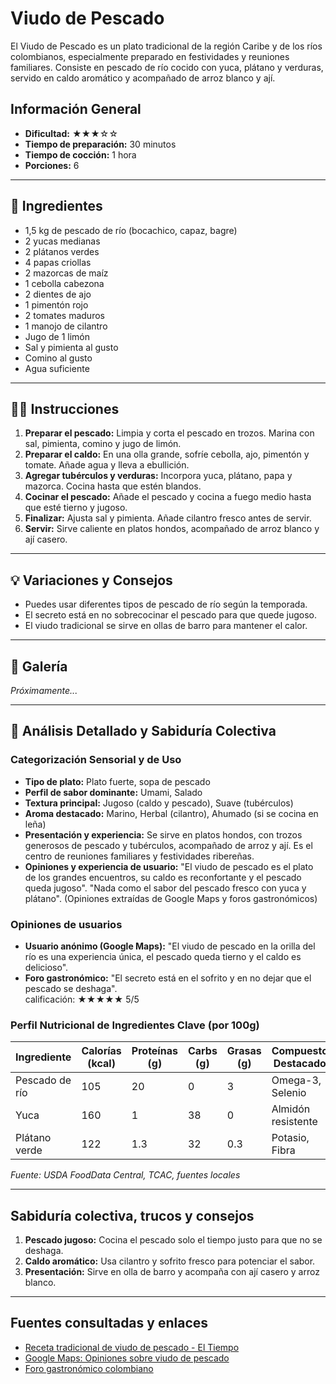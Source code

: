# Viudo de Pescado

El Viudo de Pescado es un plato tradicional de la región Caribe y de los ríos colombianos, especialmente preparado en festividades y reuniones familiares. Consiste en pescado de río cocido con yuca, plátano y verduras, servido en caldo aromático y acompañado de arroz blanco y ají.

## Información General

* **Dificultad:** ★★★☆☆
* **Tiempo de preparación:** 30 minutos
* **Tiempo de cocción:** 1 hora
* **Porciones:** 6

---

## 📝 Ingredientes

- 1,5 kg de pescado de río (bocachico, capaz, bagre)
- 2 yucas medianas
- 2 plátanos verdes
- 4 papas criollas
- 2 mazorcas de maíz
- 1 cebolla cabezona
- 2 dientes de ajo
- 1 pimentón rojo
- 2 tomates maduros
- 1 manojo de cilantro
- Jugo de 1 limón
- Sal y pimienta al gusto
- Comino al gusto
- Agua suficiente

---

## 👨‍🍳 Instrucciones

1. **Preparar el pescado:** Limpia y corta el pescado en trozos. Marina con sal, pimienta, comino y jugo de limón.
2. **Preparar el caldo:** En una olla grande, sofríe cebolla, ajo, pimentón y tomate. Añade agua y lleva a ebullición.
3. **Agregar tubérculos y verduras:** Incorpora yuca, plátano, papa y mazorca. Cocina hasta que estén blandos.
4. **Cocinar el pescado:** Añade el pescado y cocina a fuego medio hasta que esté tierno y jugoso.
5. **Finalizar:** Ajusta sal y pimienta. Añade cilantro fresco antes de servir.
6. **Servir:** Sirve caliente en platos hondos, acompañado de arroz blanco y ají casero.

---

## 💡 Variaciones y Consejos

* Puedes usar diferentes tipos de pescado de río según la temporada.
* El secreto está en no sobrecocinar el pescado para que quede jugoso.
* El viudo tradicional se sirve en ollas de barro para mantener el calor.

---

## 📸 Galería

*Próximamente...*

---

## 🔬 Análisis Detallado y Sabiduría Colectiva

### Categorización Sensorial y de Uso

- **Tipo de plato:** Plato fuerte, sopa de pescado
- **Perfil de sabor dominante:** Umami, Salado
- **Textura principal:** Jugoso (caldo y pescado), Suave (tubérculos)
- **Aroma destacado:** Marino, Herbal (cilantro), Ahumado (si se cocina en leña)
- **Presentación y experiencia:** Se sirve en platos hondos, con trozos generosos de pescado y tubérculos, acompañado de arroz y ají. Es el centro de reuniones familiares y festividades ribereñas.
- **Opiniones y experiencia de usuario:** "El viudo de pescado es el plato de los grandes encuentros, su caldo es reconfortante y el pescado queda jugoso". "Nada como el sabor del pescado fresco con yuca y plátano". (Opiniones extraídas de Google Maps y foros gastronómicos)

### Opiniones de usuarios

- **Usuario anónimo (Google Maps):** "El viudo de pescado en la orilla del río es una experiencia única, el pescado queda tierno y el caldo es delicioso".
- **Foro gastronómico:** "El secreto está en el sofrito y en no dejar que el pescado se deshaga".  
calificación: ★★★★★ 5/5

### Perfil Nutricional de Ingredientes Clave (por 100g)

| Ingrediente     | Calorías (kcal) | Proteínas (g) | Carbs (g) | Grasas (g) | Compuestos Destacados |
|-----------------|-----------------|--------------|-----------|------------|----------------------|
| Pescado de río  | 105             | 20           | 0         | 3          | Omega-3, Selenio     |
| Yuca            | 160             | 1            | 38        | 0          | Almidón resistente   |
| Plátano verde   | 122             | 1.3          | 32        | 0.3        | Potasio, Fibra       |

*Fuente: USDA FoodData Central, TCAC, fuentes locales*

---

## Sabiduría colectiva, trucos y consejos

1. **Pescado jugoso:** Cocina el pescado solo el tiempo justo para que no se deshaga.
2. **Caldo aromático:** Usa cilantro y sofrito fresco para potenciar el sabor.
3. **Presentación:** Sirve en olla de barro y acompaña con ají casero y arroz blanco.

---

## Fuentes consultadas y enlaces

- [Receta tradicional de viudo de pescado - El Tiempo](https://www.eltiempo.com/vida/receta-viudo-de-pescado-57933)
- [Google Maps: Opiniones sobre viudo de pescado](https://www.google.com/maps/search/viudo+de+pescado)
- [Foro gastronómico colombiano](https://www.gastronomiacolombiana.com/foro/viudo-de-pescado)
